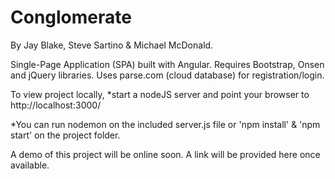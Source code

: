 # Conglomerate
By Jay Blake, Steve Sartino & Michael McDonald.

Single-Page Application (SPA) built with Angular.
Requires Bootstrap, Onsen and jQuery libraries.
Uses parse.com (cloud database) for registration/login.

To view project locally, *start a nodeJS server and point your browser to http://localhost:3000/

*You can run nodemon on the included server.js file or 'npm install' & 'npm start' on the project folder.

A demo of this project will be online soon.
A link will be provided here once available.